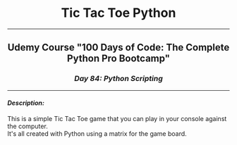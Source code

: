 <div align="center">
<h1>Tic Tac Toe Python</h1>
<hr>
<h2>Udemy Course "100 Days of Code: The Complete Python Pro Bootcamp"</h2>
<i><h3>Day 84: Python Scripting</h3></i>
</div>
<hr>

#### _Description:_
This is a simple Tic Tac Toe game that you can play in your console against the computer.\
It's all created with Python using a matrix for the game board.